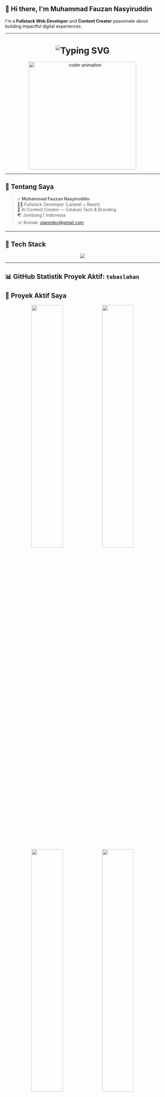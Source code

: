 ## 👋 Hi there, I'm Muhammad Fauzan Nasyiruddin

I'm a **Fullstack Web Developer** and **Content Creator** passionate about building impactful digital experiences.

---

<h1 align="center">
  <img src="https://readme-typing-svg.herokuapp.com?font=Fira+Code&size=26&pause=1000&color=00FFBF&center=true&vCenter=true&width=600&lines=Hi+I'm+Fauzan!;Fullstack+Developer+%26+Content+Creator;Laravel+%7C+React+%7C+Firebase+%7C+AI+Tools" alt="Typing SVG" />
</h1>

<p align="center">
  <img src="https://media.giphy.com/media/qgQUggAC3Pfv687qPC/giphy.gif" width="350" alt="coder animation" />
</p>

---

## 🧠 Tentang Saya

> 🔥 **Muhammad Fauzan Nasyiruddin**  
> 🧑‍💻 Fullstack Developer (Laravel + React)  
> 🎥 AI Content Creator — Edukasi Tech & Branding  
> 🌏 Jombang | Indonesia  
> ✉️ Kontak: ojanndev@gmail.com

---

## 🚀 Tech Stack

<p align="center">
  <img src="https://skillicons.dev/icons?i=html,css,js,bootstrap,tailwind,react,laravel,firebase,mysql,nodejs,github,vscode" />
</p>

---

## 📊 GitHub Statistik Proyek Aktif: `tebaslahan`

## 🚀 Proyek Aktif Saya

<p align="center">
  <img src="https://github-readme-stats.vercel.app/api/pin/?username=ojanndev&repo=app-inventory&theme=tokyonight&show_owner=true&hide_border=true" width="45%" />
  <img src="https://github-readme-stats.vercel.app/api/pin/?username=ojanndev&repo=Green-Wakaf&theme=tokyonight&show_owner=true&hide_border=true" width="45%" />
</p>

<p align="center">
  <img src="https://github-readme-stats.vercel.app/api/pin/?username=ojanndev&repo=web-promptin&theme=tokyonight&show_owner=true&hide_border=true" width="45%" />
  <img src="https://github-readme-stats.vercel.app/api/pin/?username=ojanndev&repo=frontend-ecommerce&theme=tokyonight&show_owner=true&hide_border=true" width="45%" />
</p>


## 📈 Statistik Aktivitas GitHub

<p align="center">
  <!-- Total Stats -->
  <img src="https://github-readme-stats.vercel.app/api?username=ojanndev&show_icons=true&theme=tokyonight&hide_border=true&include_all_commits=true&count_private=true" width="48%" />

  <!-- Contribution Streak -->
  <img src="https://github-readme-streak-stats.herokuapp.com/?user=ojanndev&theme=tokyonight&hide_border=true" width="48%" />
</p>

<p align="center">
  <!-- Language Usage -->
  <img src="https://github-readme-stats.vercel.app/api/top-langs/?username=ojanndev&layout=compact&theme=tokyonight&hide_border=true&langs_count=10" width="48%" />

  <!-- Contribution Graph (Activity chart) -->
  <img src="https://github-readme-activity-graph.vercel.app/graph?username=ojanndev&theme=tokyo-night&hide_border=true" width="96%" />
</p>

---

## 🎯 Project yang Sedang Dikerjakan

- 🔨 **Tebaslahan.id** - Web e-commerce properti (Laravel Blade)
- 🚀 Portofolio dengan Firebase + React
- 🎬 Konten edukasi AI dan coding di TikTok & IG

---

## 🕹️ Level Up Journey

```yaml
🎓 PeTIK II Jombang - Web Dev Scholarship
📦 Laravel CRUD + Admin Panel (Filament)
⚙️ Frontend Animations with Tailwind + GSAP
📱 React + Firebase + AI API (soon)

